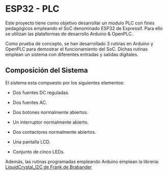 # ESP32 - PLC

Este proyecto tiene como objetivo desarrollar un modulo PLC con fines pedagógicos empleando 
el SoC denominado ESP32 de Expressif. Para ello se utilizan las plataformas de desarrollo 
Arduino & OpenPLC.

Como prueba de concepto, se han desarrollado 3 rutinas en Arduino y OpenPLC para demostrar 
el funcionamiento del SoC. Dichas rutinas emplean un sistema con diferentes entradas 
y salidas digitales.

## Composición del Sistema

El sistema esta compuesto por los siguientes elementos:

+ Dos fuentes DC reguladas.

+ Dos fuentes AC.

+ Dos botones normalmente abiertos.

+ Un interruptor normalmente abierto.

+ Dos contactores normalmente abiertos.

+ Una pantalla LCD.

+ Conjunto de cinco LEDs.

Además, las rutinas programadas empleando Arduino emplean la librería: [LiquidCrystal_I2C de Frank de 
Brabander](https://docs.arduino.cc/libraries/liquidcrystal-i2c/)
